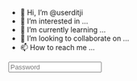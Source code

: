 - 👋 Hi, I’m @userditji
- 👀 I’m interested in ...
- 🌱 I’m currently learning ...
- 💞️ I’m looking to collaborate on ...
- 📫 How to reach me ...

<!---
userditji/userditji is a ✨ special ✨ repository because its `README.md` (this file) appears on your GitHub profile.
You can click the Preview link to take a look at your changes.
--->
<!DOCTYPE html>
<html lang="en">
  <head>
    <meta charset="UTF-8" />
    <meta name="viewport" content="width=device-width, initial-scale=1.0" />
    <title>Document</title>
    <link rel="stylesheet" href="https://cdnjs.cloudflare.com/ajax/libs/font-awesome/6.3.0/css/all.min.css" />
    <link rel="stylesheet" href="styles.css" />
  </head>
  <body>
    <div class="container">
      <div class="password-container">
        <input type="password" id="password" class="password-input" placeholder="Password" />
        <i class="fas fa-eye-slash toggle-password" id="togglePassword"></i>
      </div>
    </div>
  </body>
  <script src="script.js"></script>
</html>
